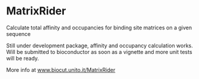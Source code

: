 # MatrixRider
Calculate total affinity and occupancies for binding site matrices on a given sequence

Still under development package, affinity and occupancy calculation works. Will be submitted
to bioconductor as soon as a vignette and more unit tests will be ready.

More info at www.biocut.unito.it/MatrixRider
